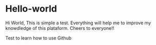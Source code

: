 # Hello-world

Hi World, 
This is simple a test. Everything will help me to improve my knowdledge of this plataform. 
Cheers to everyone!!

Test to learn how to use Github
